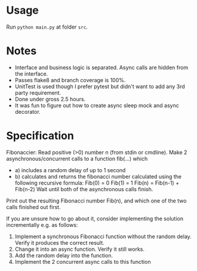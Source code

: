 # Usage

Run `python main.py` at folder `src`.

# Notes

* Interface and business logic is separated. Async calls are hidden from the interface.
* Passes flake8 and branch coverage is 100%.
* UnitTest is used though I prefer pytest but didn't want to add any 3rd party requirement. 
* Done under gross 2.5 hours.
* It was fun to figure out how to create async sleep mock and async decorator. 

# Specification

Fibonaccier: Read positive (>0) number n (from stdin or cmdline).
Make 2 asynchronous/concurrent calls to a function fib(...) which
- a) includes a random delay of up to 1 second
- b) calculates and returns the fibonacci number calculated
using the following recursive formula:
   Fib(0) = 0
   Fib(1) = 1
   Fib(n) = Fib(n-1) + Fib(n-2)
Wait until both of the asynchronous calls finish.

Print out the resulting Fibonacci number Fib(n), and which one of
the two calls finished out first.

If you are unsure how to go about it, consider implementing
the solution incrementally e.g. as follows:
  1. Implement a synchronous Fibonacci function without
     the random delay. Verify it produces the correct result.
  2. Change it into an async function. Verify it still works.
  3. Add the random delay into the function.
  4. Implement the 2 concurrent async calls to this function